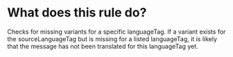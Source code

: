 # What does this rule do?

Checks for missing variants for a specific languageTag.  If a variant exists for the sourceLanguageTag but is missing for a listed languageTag, it is likely that the message has not been translated for this languageTag yet.
